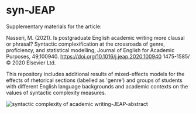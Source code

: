 # syn-JEAP

Supplementary materials for the article:

Nasseri, M. (2021). Is postgraduate English academic writing more clausal or phrasal? Syntactic complexification at the crossroads of genre, proficiency, and statistical modelling, Journal of English for Academic Purposes, 49,100940. https://doi.org/10.1016/j.jeap.2020.100940
1475-1585/© 2020 Elsevier Ltd.


This repository includes additional results of mixed-effects models for the effects of rhetorical sections (labelled as 'genre') and groups of students with different English language backgrounds and academic contexts on the values of syntactic complexity measures.

![syntactic complexity of academic writing-JEAP-abstract](https://github.com/Maryam-Nasseri/syn-JEAP/assets/46525096/c235b5e3-c99c-4e97-ab86-5e0ca7ccc197)

